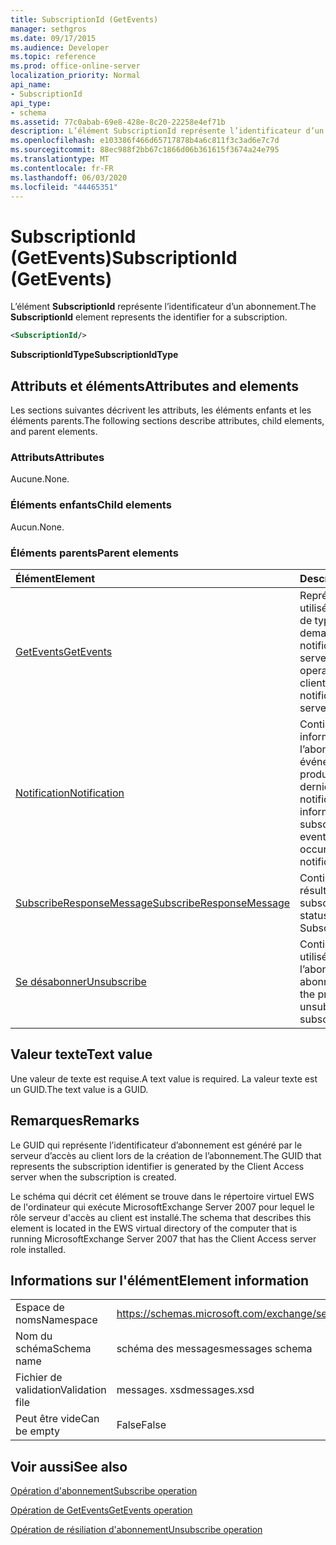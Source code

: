 ```yaml
---
title: SubscriptionId (GetEvents)
manager: sethgros
ms.date: 09/17/2015
ms.audience: Developer
ms.topic: reference
ms.prod: office-online-server
localization_priority: Normal
api_name:
- SubscriptionId
api_type:
- schema
ms.assetid: 77c0abab-69e8-428e-8c20-22258e4ef71b
description: L’élément SubscriptionId représente l’identificateur d’un abonnement.
ms.openlocfilehash: e103386f466d65717878b4a6c811f3c3ad6e7c7d
ms.sourcegitcommit: 88ec988f2bb67c1866d06b361615f3674a24e795
ms.translationtype: MT
ms.contentlocale: fr-FR
ms.lasthandoff: 06/03/2020
ms.locfileid: "44465351"
---
```

# <a name="subscriptionid-getevents"></a><span data-ttu-id="24722-103">SubscriptionId (GetEvents)</span><span class="sxs-lookup"><span data-stu-id="24722-103">SubscriptionId (GetEvents)</span></span>

<span data-ttu-id="24722-104">L’élément **SubscriptionId** représente l’identificateur d’un abonnement.</span><span class="sxs-lookup"><span data-stu-id="24722-104">The **SubscriptionId** element represents the identifier for a subscription.</span></span> 
  
```xml
<SubscriptionId/>
```

 <span data-ttu-id="24722-105">**SubscriptionIdType**</span><span class="sxs-lookup"><span data-stu-id="24722-105">**SubscriptionIdType**</span></span>
## <a name="attributes-and-elements"></a><span data-ttu-id="24722-106">Attributs et éléments</span><span class="sxs-lookup"><span data-stu-id="24722-106">Attributes and elements</span></span>

<span data-ttu-id="24722-107">Les sections suivantes décrivent les attributs, les éléments enfants et les éléments parents.</span><span class="sxs-lookup"><span data-stu-id="24722-107">The following sections describe attributes, child elements, and parent elements.</span></span>
  
### <a name="attributes"></a><span data-ttu-id="24722-108">Attributs</span><span class="sxs-lookup"><span data-stu-id="24722-108">Attributes</span></span>

<span data-ttu-id="24722-109">Aucune.</span><span class="sxs-lookup"><span data-stu-id="24722-109">None.</span></span>
  
### <a name="child-elements"></a><span data-ttu-id="24722-110">Éléments enfants</span><span class="sxs-lookup"><span data-stu-id="24722-110">Child elements</span></span>

<span data-ttu-id="24722-111">Aucun.</span><span class="sxs-lookup"><span data-stu-id="24722-111">None.</span></span>
  
### <a name="parent-elements"></a><span data-ttu-id="24722-112">Éléments parents</span><span class="sxs-lookup"><span data-stu-id="24722-112">Parent elements</span></span>

|<span data-ttu-id="24722-113">**Élément**</span><span class="sxs-lookup"><span data-stu-id="24722-113">**Element**</span></span>|<span data-ttu-id="24722-114">**Description**</span><span class="sxs-lookup"><span data-stu-id="24722-114">**Description**</span></span>|
|:-----|:-----|
|[<span data-ttu-id="24722-115">GetEvents</span><span class="sxs-lookup"><span data-stu-id="24722-115">GetEvents</span></span>](getevents.md) <br/> |<span data-ttu-id="24722-116">Représente l’opération utilisée par les clients de type pull pour demander des notifications à partir du serveur.</span><span class="sxs-lookup"><span data-stu-id="24722-116">Represents the operation used by pull clients to request notifications from the server.</span></span>  <br/> |
|[<span data-ttu-id="24722-117">Notification</span><span class="sxs-lookup"><span data-stu-id="24722-117">Notification</span></span>](notification-ex15websvcsotherref.md) <br/> |<span data-ttu-id="24722-118">Contient des informations sur l’abonnement et les événements qui se sont produits depuis la dernière notification.</span><span class="sxs-lookup"><span data-stu-id="24722-118">Contains information about the subscription and the events that have occurred since the last notification.</span></span>  <br/> |
|[<span data-ttu-id="24722-119">SubscribeResponseMessage</span><span class="sxs-lookup"><span data-stu-id="24722-119">SubscribeResponseMessage</span></span>](subscriberesponsemessage.md) <br/> |<span data-ttu-id="24722-120">Contient l’État et le résultat d’une demande subscribe.</span><span class="sxs-lookup"><span data-stu-id="24722-120">Contains the status and result of a Subscribe request.</span></span>  <br/> |
|[<span data-ttu-id="24722-121">Se désabonner</span><span class="sxs-lookup"><span data-stu-id="24722-121">Unsubscribe</span></span>](unsubscribe.md) <br/> |<span data-ttu-id="24722-122">Contient les propriétés utilisées pour annuler l’abonnement à un abonnement.</span><span class="sxs-lookup"><span data-stu-id="24722-122">Contains the properties used to unsubscribe from a subscription.</span></span>  <br/> |
   
## <a name="text-value"></a><span data-ttu-id="24722-123">Valeur texte</span><span class="sxs-lookup"><span data-stu-id="24722-123">Text value</span></span>

<span data-ttu-id="24722-124">Une valeur de texte est requise.</span><span class="sxs-lookup"><span data-stu-id="24722-124">A text value is required.</span></span> <span data-ttu-id="24722-125">La valeur texte est un GUID.</span><span class="sxs-lookup"><span data-stu-id="24722-125">The text value is a GUID.</span></span>
  
## <a name="remarks"></a><span data-ttu-id="24722-126">Remarques</span><span class="sxs-lookup"><span data-stu-id="24722-126">Remarks</span></span>

<span data-ttu-id="24722-127">Le GUID qui représente l’identificateur d’abonnement est généré par le serveur d’accès au client lors de la création de l’abonnement.</span><span class="sxs-lookup"><span data-stu-id="24722-127">The GUID that represents the subscription identifier is generated by the Client Access server when the subscription is created.</span></span>
  
<span data-ttu-id="24722-128">Le schéma qui décrit cet élément se trouve dans le répertoire virtuel EWS de l'ordinateur qui exécute MicrosoftExchange Server 2007 pour lequel le rôle serveur d'accès au client est installé.</span><span class="sxs-lookup"><span data-stu-id="24722-128">The schema that describes this element is located in the EWS virtual directory of the computer that is running MicrosoftExchange Server 2007 that has the Client Access server role installed.</span></span>
  
## <a name="element-information"></a><span data-ttu-id="24722-129">Informations sur l'élément</span><span class="sxs-lookup"><span data-stu-id="24722-129">Element information</span></span>

|||
|:-----|:-----|
|<span data-ttu-id="24722-130">Espace de noms</span><span class="sxs-lookup"><span data-stu-id="24722-130">Namespace</span></span>  <br/> |https://schemas.microsoft.com/exchange/services/2006/messages  <br/> |
|<span data-ttu-id="24722-131">Nom du schéma</span><span class="sxs-lookup"><span data-stu-id="24722-131">Schema name</span></span>  <br/> |<span data-ttu-id="24722-132">schéma des messages</span><span class="sxs-lookup"><span data-stu-id="24722-132">messages schema</span></span>  <br/> |
|<span data-ttu-id="24722-133">Fichier de validation</span><span class="sxs-lookup"><span data-stu-id="24722-133">Validation file</span></span>  <br/> |<span data-ttu-id="24722-134">messages. xsd</span><span class="sxs-lookup"><span data-stu-id="24722-134">messages.xsd</span></span>  <br/> |
|<span data-ttu-id="24722-135">Peut être vide</span><span class="sxs-lookup"><span data-stu-id="24722-135">Can be empty</span></span>  <br/> |<span data-ttu-id="24722-136">False</span><span class="sxs-lookup"><span data-stu-id="24722-136">False</span></span>  <br/> |
   
## <a name="see-also"></a><span data-ttu-id="24722-137">Voir aussi</span><span class="sxs-lookup"><span data-stu-id="24722-137">See also</span></span>



[<span data-ttu-id="24722-138">Opération d'abonnement</span><span class="sxs-lookup"><span data-stu-id="24722-138">Subscribe operation</span></span>](subscribe-operation.md)
  
[<span data-ttu-id="24722-139">Opération de GetEvents</span><span class="sxs-lookup"><span data-stu-id="24722-139">GetEvents operation</span></span>](getevents-operation.md)
  
[<span data-ttu-id="24722-140">Opération de résiliation d'abonnement</span><span class="sxs-lookup"><span data-stu-id="24722-140">Unsubscribe operation</span></span>](unsubscribe-operation.md)

